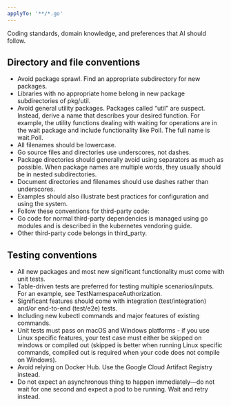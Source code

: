 ```yaml
---
applyTo: '**/*.go'
---
```

Coding standards, domain knowledge, and preferences that AI should follow.

## Directory and file conventions

- Avoid package sprawl. Find an appropriate subdirectory for new packages.
- Libraries with no appropriate home belong in new package subdirectories of pkg/util.
- Avoid general utility packages. Packages called “util” are suspect. Instead, derive a name that describes your desired function. For example, the utility functions dealing with waiting for operations are in the wait package and include functionality like Poll. The full name is wait.Poll.
- All filenames should be lowercase.
- Go source files and directories use underscores, not dashes.
- Package directories should generally avoid using separators as much as possible. When package names are multiple words, they usually should be in nested subdirectories.
- Document directories and filenames should use dashes rather than underscores.
- Examples should also illustrate best practices for configuration and using the system.
- Follow these conventions for third-party code:
- Go code for normal third-party dependencies is managed using go modules and is described in the kubernetes vendoring guide.
- Other third-party code belongs in third_party.

## Testing conventions

- All new packages and most new significant functionality must come with unit tests.
- Table-driven tests are preferred for testing multiple scenarios/inputs. For an example, see TestNamespaceAuthorization.
- Significant features should come with integration (test/integration) and/or end-to-end (test/e2e) tests.
- Including new kubectl commands and major features of existing commands.
- Unit tests must pass on macOS and Windows platforms - if you use Linux specific features, your test case must either be skipped on windows or compiled out (skipped is better when running Linux specific commands, compiled out is required when your code does not compile on Windows).
- Avoid relying on Docker Hub. Use the Google Cloud Artifact Registry instead.
- Do not expect an asynchronous thing to happen immediately—do not wait for one second and expect a pod to be running. Wait and retry instead.
